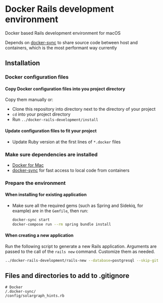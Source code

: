 # Docker Rails development environment

Docker based Rails development environment for macOS

Depends on [docker-sync](http://docker-sync.io) to share source code between host and containers, which is the most performant way currently

## Installation

### Docker configuration files

#### Copy Docker configuration files into you project directory

Copy them manually or:

* Clone this repository into directory next to the directory of your project
* `cd` into your project directory
* Run `../docker-rails-development/install`

#### Update configuration files to fit your project

* Update Ruby version at the first lines of `*.docker` files

### Make sure dependencies are installed

* [Docker for Mac](https://docs.docker.com/docker-for-mac/)
* [docker-sync](http://docker-sync.io) for fast access to local code from containers

### Prepare the environment

#### When installing for existing application

* Make sure all the required gems (such as Spring and Sidekiq, for example) are in the `Gemfile`, then run:
  ```sh
  docker-sync start
  docker-compose run --rm spring bundle install
  ```

#### When creating a new application

Run the following script to generate a new Rails application. Arguments are passed to the call of the `rails new` command. Customize them as needed.
  ```sh
  ../docker-rails-development/rails-new --database=postgresql --skip-git --skip-test
  ```

## Files and directories to add to .gitignore

```
# Docker
/.docker-sync/
/config/solargraph_hints.rb
```
